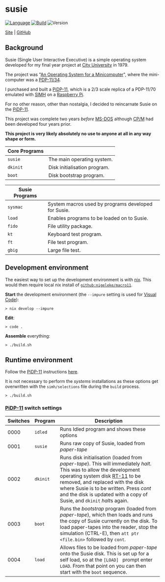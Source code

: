 # susie

[![Language](https://img.shields.io/badge/language-Macro11-blue.svg?style=plastic)](https://en.wikipedia.org/wiki/MACRO-11)
[![Build](https://img.shields.io/github/actions/workflow/status/nigeleke/susie/acceptance.yml?style=plastic)](https://github.com/nigeleke/susie/actions/workflows/acceptance.yml)
![Version](https://img.shields.io/github/v/tag/nigeleke/susie?style=plastic)

  [Site](https://nigeleke.github.io/susie) \| [GitHub](https://github.com/nigeleke/susie)

## Background

Susie (Single User Interactive Executive) is a simple operating system developed for my final year project at [City University](https://www.city.ac.uk/) in 1979.

The project was "[An Operating System for a Minicomputer](https://nigeleke.github.io/susie/docs/19790521_AnOperatingSystemForAMinicomputer.pdf)", where the mini-computer was a [PDP-11/34](https://en.wikipedia.org/wiki/PDP-11).

I purchased and built a [PiDP-11](https://obsolescence.wixsite.com/obsolescence/pidp-11), which is a 2/3 scale replica of a PDP-11/70 emulated with [SIMH](https://github.com/simh/simh) on a [Raspberry Pi](https://www.raspberrypi.com/).

For no other reason, other than nostalgia, I decided to reincarnate Susie on the [PiDP-11](https://obsolescence.wixsite.com/obsolescence/pidp-11).

This project was complete two years *before* [MS-DOS](https://en.wikipedia.org/wiki/MS-DOS) although [CP/M](https://en.wikipedia.org/wiki/CP/M) had been developed four years prior.

**This project is very likely absolutely no use to anyone at all in any way shape or form.**

| Core Programs | |
|---------------|-|
| `susie`       | The main operating system. |
| `dkinit`      | Disk initialisation program. |
| `boot`        | Disk bootstrap program. |

| Susie Programs | |
|----------------|-|
| `sysmac`       | System macros used by programs developed for Susie. |
| `load`         | Enables programs to be loaded on to Susie. |
| `fido`         | File utility package. |
| `kt`           | Keyboard test program. |
| `ft`           | File test program. |
| `gbig`         | Large file test. |

## Development environment

The easiest way to set up the development environment is with [nix](https://nixos.org/). This would then require local nix install of [`github:nigeleke/macro11`](https://github.com/nigeleke/macro11).

**Start** the development environment (the `--impure` setting is used for [Visual Code](https://code.visualstudio.com/)):

```
> nix develop --impure
```

**Edit**:
```
> code .
```

**Assemble** everything:
```
> ./build.sh
```

## Runtime environment

Follow the [PiDP-11](https://obsolescence.wixsite.com/obsolescence/pidp-11) instructions [here](https://www3.ispnet.net/pidp11/PiDP-11%20Manual%20v0.2.odt).

It is not necessary to perform the *systems* installations as these options get overwritten with the `simh/selections` file during the `build` process.
```
> ./build.sh
```

### [PiDP-11](https://obsolescence.wixsite.com/obsolescence/pidp-11) switch settings

| Switches | Program | Description |
|--|--|--|
| 0000 | `idled` | Runs Idled program and shows these options |
| 0001 | `susie` | Runs raw copy of Susie, loaded from *paper-tape* |
| 0002 | `dkinit` | Runs disk initialisation (loaded from *paper-tape*). This will immediately *halt*. This was to allow the development operating system disk [RT-11](https://en.wikipedia.org/wiki/RT-11) to be removed, and replaced with the disk where Susie is to be written. Press *cont* and the disk is updated with a copy of Susie, and `dkinit` *halt*s again. |
| 0003 | `boot` | Runs the *bootstrap* program (loaded from *paper-tape*), which then loads and runs the copy of Susie currently on the disk. To load paper-tapes into the reader, stop the simulation (CTRL-E), then `att ptr <file.bin>` followed by `cont`. |
| 0004 | `load` | Allows files to be loaded from *paper-tape* onto the Susie disk. This is set up for a self load, so at the `[LOAD] ` prompt enter `LOAD`. From that point on you can then start with the `boot` sequence. |
